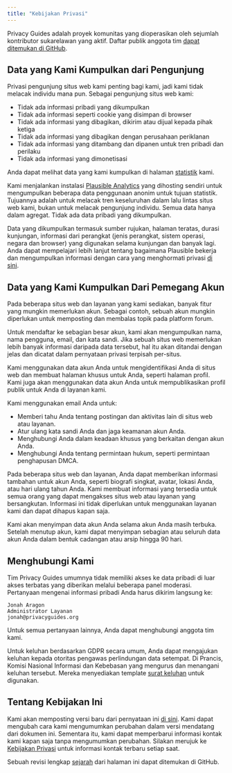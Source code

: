```yaml
---
title: "Kebijakan Privasi"
---
```


Privacy Guides adalah proyek komunitas yang dioperasikan oleh sejumlah kontributor sukarelawan yang aktif. Daftar publik anggota tim [dapat ditemukan di GitHub](https://github.com/orgs/privacyguides/people).

## Data yang Kami Kumpulkan dari Pengunjung

Privasi pengunjung situs web kami penting bagi kami, jadi kami tidak melacak individu mana pun. Sebagai pengunjung situs web kami:

- Tidak ada informasi pribadi yang dikumpulkan
- Tidak ada informasi seperti cookie yang disimpan di browser
- Tidak ada informasi yang dibagikan, dikirim atau dijual kepada pihak ketiga
- Tidak ada informasi yang dibagikan dengan perusahaan periklanan
- Tidak ada informasi yang ditambang dan dipanen untuk tren pribadi dan perilaku
- Tidak ada informasi yang dimonetisasi

Anda dapat melihat data yang kami kumpulkan di halaman [statistik](statistics.md) kami.

Kami menjalankan instalasi [Plausible Analytics](https://plausible.io) yang dihosting sendiri untuk mengumpulkan beberapa data penggunaan anonim untuk tujuan statistik. Tujuannya adalah untuk melacak tren keseluruhan dalam lalu lintas situs web kami, bukan untuk melacak pengunjung individu. Semua data hanya dalam agregat. Tidak ada data pribadi yang dikumpulkan.

Data yang dikumpulkan termasuk sumber rujukan, halaman teratas, durasi kunjungan, informasi dari perangkat (jenis perangkat, sistem operasi, negara dan browser) yang digunakan selama kunjungan dan banyak lagi. Anda dapat mempelajari lebih lanjut tentang bagaimana Plausible bekerja dan mengumpulkan informasi dengan cara yang menghormati privasi [di sini](https://plausible.io/data-policy).

## Data yang Kami Kumpulkan Dari Pemegang Akun

Pada beberapa situs web dan layanan yang kami sediakan, banyak fitur yang mungkin memerlukan akun. Sebagai contoh, sebuah akun mungkin diperlukan untuk memposting dan membalas topik pada platform forum.

Untuk mendaftar ke sebagian besar akun, kami akan mengumpulkan nama, nama pengguna, email, dan kata sandi. Jika sebuah situs web memerlukan lebih banyak informasi daripada data tersebut, hal itu akan ditandai dengan jelas dan dicatat dalam pernyataan privasi terpisah per-situs.

Kami menggunakan data akun Anda untuk mengidentifikasi Anda di situs web dan membuat halaman khusus untuk Anda, seperti halaman profil. Kami juga akan menggunakan data akun Anda untuk mempublikasikan profil publik untuk Anda di layanan kami.

Kami menggunakan email Anda untuk:

- Memberi tahu Anda tentang postingan dan aktivitas lain di situs web atau layanan.
- Atur ulang kata sandi Anda dan jaga keamanan akun Anda.
- Menghubungi Anda dalam keadaan khusus yang berkaitan dengan akun Anda.
- Menghubungi Anda tentang permintaan hukum, seperti permintaan penghapusan DMCA.

Pada beberapa situs web dan layanan, Anda dapat memberikan informasi tambahan untuk akun Anda, seperti biografi singkat, avatar, lokasi Anda, atau hari ulang tahun Anda. Kami membuat informasi yang tersedia untuk semua orang yang dapat mengakses situs web atau layanan yang bersangkutan. Informasi ini tidak diperlukan untuk menggunakan layanan kami dan dapat dihapus kapan saja.

Kami akan menyimpan data akun Anda selama akun Anda masih terbuka. Setelah menutup akun, kami dapat menyimpan sebagian atau seluruh data akun Anda dalam bentuk cadangan atau arsip hingga 90 hari.

## Menghubungi Kami

Tim Privacy Guides umumnya tidak memiliki akses ke data pribadi di luar akses terbatas yang diberikan melalui beberapa panel moderasi. Pertanyaan mengenai informasi pribadi Anda harus dikirim langsung ke:

```text
Jonah Aragon
Administrator Layanan
jonah@privacyguides.org
```

Untuk semua pertanyaan lainnya, Anda dapat menghubungi anggota tim kami.

Untuk keluhan berdasarkan GDPR secara umum, Anda dapat mengajukan keluhan kepada otoritas pengawas perlindungan data setempat. Di Prancis, Komisi Nasional Informasi dan Kebebasan yang mengurus dan menangani keluhan tersebut. Mereka menyediakan template [surat keluhan](https://www.cnil.fr/en/plaintes) untuk digunakan.

## Tentang Kebijakan Ini

Kami akan memposting versi baru dari pernyataan ini [di sini](privacy-policy.md). Kami dapat mengubah cara kami mengumumkan perubahan dalam versi mendatang dari dokumen ini. Sementara itu, kami dapat memperbarui informasi kontak kami kapan saja tanpa mengumumkan perubahan. Silakan merujuk ke [Kebijakan Privasi](privacy-policy.md) untuk informasi kontak terbaru setiap saat.

Sebuah revisi lengkap [sejarah](https://github.com/privacyguides/privacyguides.org/commits/main/docs/about/privacy-policy.md) dari halaman ini dapat ditemukan di GitHub.
